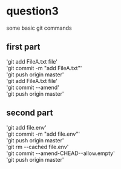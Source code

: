 # question3
some basic git commands

## first part
'git add FileA.txt file' <br />
'git commit -m "add FileA.txt"' <br />
'git push origin master' <br />
'git add FileA.txt file' <br />
'git commit --amend' <br />
'git push origin master' <br />


## second part
'git add file.env' <br />
'git commit -m "add file.env"' <br />
'git push origin master' <br />
'git rm --cached file.env' <br />
'git commit --amend-CHEAD--allow.empty' <br />
'git push origin master'
